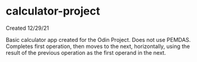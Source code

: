 # calculator-project
Created 12/29/21


Basic calculator app created for the Odin Project. Does not use PEMDAS.
Completes first operation, then moves to the next, horizontally, using the result of the previous operation as the first operand in the next.

